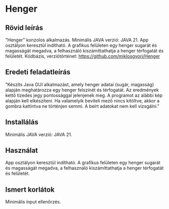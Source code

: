 # Henger

## Rövid leírás

"Henger" konzolos alkalmazás.
Minimális JAVA verzió: JAVA 21.
App osztályon keresztül indítható.
A grafikus felületen egy henger sugarát és magasságát megadva, a felhasználó kiszámíttathatja a henger térfogatát és felületét.
Kódbázis, verziótörténet: https://github.com/miklosgyori/Henger

## Eredeti feladatleírás

"Készíts Java GUI alkalmazást, amely henger adatai (sugár, magasság) alapján meghatározza egy henger felszínét és térfogatát.
Az eredmények kettő tizedes jegy pontossággal jelenjenek meg.
A programot az alábbi kép alapján kell elkészíteni.
Ha valamelyik beviteli mező nincs kitöltve, akkor a gombra kattintva ne történjen semmi.
A beírt adatokat nem kell vizsgálni."

## Installálás

Minimális JAVA verzió: JAVA 21.

## Használat

App osztályon keresztül indítható.
A grafikus felületen egy henger sugarát és magasságát megadva, a felhasználó kiszámíttathatja a henger térfogatát és felületét.

## Ismert korlátok

Minimális input ellenőrzés.
